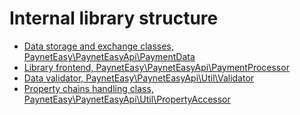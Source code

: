 # Internal library structure

* [Data storage and exchange classes, PaynetEasy\PaynetEasyApi\PaymentData](library-internals/00-payment-data.md)
* [Library frontend, PaynetEasy\PaynetEasyApi\PaymentProcessor](library-internals/01-payment-processor.md)
* [Data validator, PaynetEasy\PaynetEasyApi\Util\Validator](library-internals/02-validator.md)
* [Property chains handling class, PaynetEasy\PaynetEasyApi\Util\PropertyAccessor](library-internals/03-property-accessor.md)
